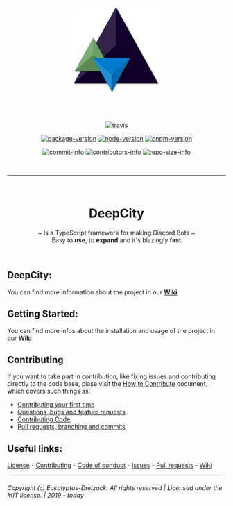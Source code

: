 <div align="center">
  <a href="#">
    <!--<img width="249" height="175" src=".github/MEDIA/logo.png">-->
    <img width="200" height="200" src=".github/MEDIA/logo.png">
  </a>

  <br><br>

  [![travis][travis]][travis-url]

  [![package-version][package-version]][package-url]
  [![node-version][node-version]][node-url]
  [![pnpm-version][pnpm-version]][pnpm-url]

  [![commit-info][commit-info]][commit-url]
  [![contributors-info][contributors-info]][contributors-url]
  [![repo-size-info][repo-size-info]][repo-size-url]

  <br><hr><br>

# DeepCity
~ Is a TypeScript framework for making Discord Bots ~  
Easy to **use**, to **expand** and it's blazingly **fast**

<br>

</div>

## DeepCity: 

You can find more information about the project in our **[Wiki](https://github.com/Eukalyptus-Dreizack/deepcity-framework/wiki)**

## Getting Started:  

You can find more infos about the installation and usage of the project in our **[Wiki](https://github.com/Eukalyptus-Dreizack/deepcity-framework/wiki)**

## Contributing

If you want to take part in contribution, like fixing issues and contributing directly to the code base, plase visit the [How to Contribute](/CONTRIBUTING.md "Learn how to Contribute") document, which covers such things as:  

- [Contributing your first time](/CONTRIBUTING.md#first-time-contributors)
- [Questions, bugs and feature requests](/CONTRIBUTING.md#dealing-with-questions-bugs-and-feature-requests)
- [Contributing Code](/CONTRIBUTING.md#contributing-code)
- [Pull requests, branching and commits](/CONTRIBUTING.md#pull-requests-branching-and-commits)

## Useful links:
[License](/LICENSE "License") - 
[Contributing](/CONTRIBUTING.md "Contributing") - 
[Code of conduct](/CODE_OF_CONDUCT.md "Code of conduct") - 
[Issues](https://github.com/Eukalyptus-Dreizack/deepcity-framework/issues "Issues") - 
[Pull requests](https://github.com/Eukalyptus-Dreizack/deepcity-framework/pulls "Pull Requests") - 
[Wiki](https://github.com/Eukalyptus-Dreizack/deepcity-framework/wiki)

<hr>  

###### Copyright (c) Eukalyptus-Dreizack. All rights reserved | Licensed under the MIT license. | 2019 - today

<!-- The following links are for the GitHub repository badges: -->

[travis]: https://img.shields.io/travis/Eukalyptus-Dreizack/deepcity-framework/develop?style=flat-square
[travis-url]: https://travis-ci.org/Eukalyptus-Dreizack/deepcity-framework



[package-version]: https://img.shields.io/github/package-json/v/Eukalyptus-Dreizack/deepcity-framework/develop?style=flat-square
[package-url]: /package.json

[node-version]: https://img.shields.io/badge/dynamic/json?url=https://raw.githubusercontent.com/Eukalyptus-Dreizack/deepcity-framework/develop/package.json&label=node&query=$.engines.node&color=orange&style=flat-square
[node-url]: /package.json

[pnpm-version]: https://img.shields.io/badge/dynamic/json?url=https://raw.githubusercontent.com/Eukalyptus-Dreizack/deepcity-framework/develop/package.json&label=pnpm&query=$.engines.pnpm&color=orange&style=flat-square
[pnpm-url]: /package.json



[commit-info]: https://img.shields.io/github/last-commit/Eukalyptus-Dreizack/deepcity-framework?style=flat-square
[commit-url]: https://github.com/Eukalyptus-Dreizack/deepcity-framework/commits

[contributors-info]: https://img.shields.io/github/contributors/Eukalyptus-Dreizack/deepcity-framework?style=flat-square
[contributors-url]: https://github.com/Eukalyptus-Dreizack/deepcity-framework/contributors?style=flat-square

[repo-size-info]: https://img.shields.io/github/repo-size/Eukalyptus-Dreizack/deepcity-framework?style=flat-square
[repo-size-url]: #
